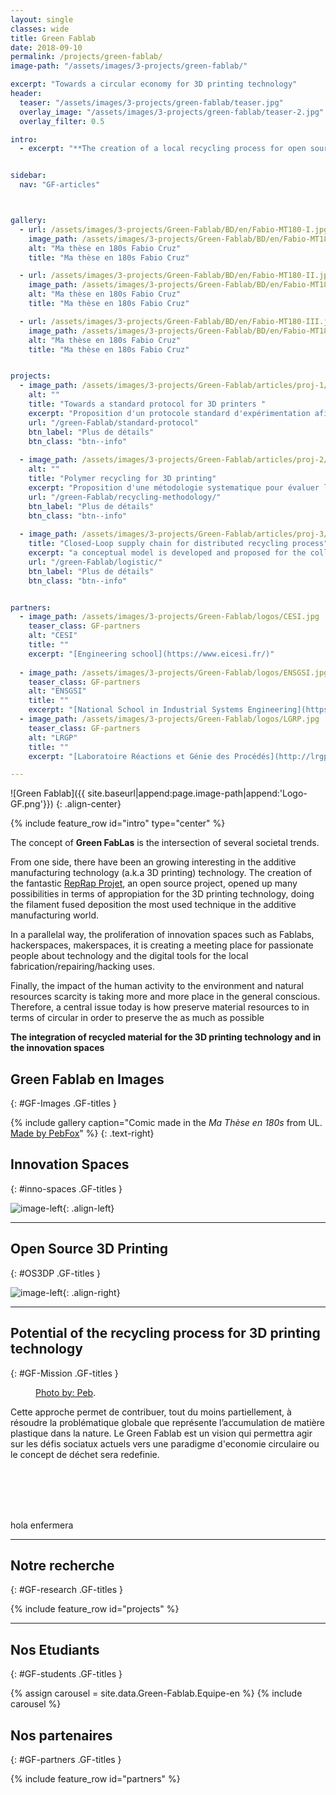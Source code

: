```yaml
---
layout: single
classes: wide
title: Green Fablab
date: 2018-09-10
permalink: /projects/green-fablab/
image-path: "/assets/images/3-projects/green-fablab/"

excerpt: "Towards a circular economy for 3D printing technology"
header:
  teaser: "/assets/images/3-projects/green-fablab/teaser.jpg"
  overlay_image: "/assets/images/3-projects/green-fablab/teaser-2.jpg"
  overlay_filter: 0.5

intro: 
  - excerpt: "**The creation of a local recycling process for open source 3D printing technology can open new opportunities for a circular economy**"


sidebar:
  nav: "GF-articles"  



gallery:
  - url: /assets/images/3-projects/Green-Fablab/BD/en/Fabio-MT180-I.jpg
    image_path: /assets/images/3-projects/Green-Fablab/BD/en/Fabio-MT180-I.jpg
    alt: "Ma thèse en 180s Fabio Cruz"
    title: "Ma thèse en 180s Fabio Cruz"

  - url: /assets/images/3-projects/Green-Fablab/BD/en/Fabio-MT180-II.jpg
    image_path: /assets/images/3-projects/Green-Fablab/BD/en/Fabio-MT180-II.jpg
    alt: "Ma thèse en 180s Fabio Cruz"
    title: "Ma thèse en 180s Fabio Cruz"

  - url: /assets/images/3-projects/Green-Fablab/BD/en/Fabio-MT180-III.jpg
    image_path: /assets/images/3-projects/Green-Fablab/BD/en/Fabio-MT180-II.jpg
    alt: "Ma thèse en 180s Fabio Cruz"
    title: "Ma thèse en 180s Fabio Cruz"    


projects:
  - image_path: /assets/images/3-projects/Green-Fablab/articles/proj-1/thumb.png
    alt: ""
    title: "Towards a standard protocol for 3D printers "
    excerpt: "Proposition d'un protocole standard d'expérimentation afin de caractériser la précision dimensionnelle d'une imprimante 3D open source."
    url: "/green-Fablab/standard-protocol"
    btn_label: "Plus de détails"
    btn_class: "btn--info"
  
  - image_path: /assets/images/3-projects/Green-Fablab/articles/proj-2/thumb.png
    alt: ""
    title: "Polymer recycling for 3D printing"
    excerpt: "Proposition d'une métodologie systematique pour évaluer la recyclabilité des thermoplastiques utilisés dans les imprimantes open source."
    url: "/green-Fablab/recycling-methodology/"
    btn_label: "Plus de détails"
    btn_class: "btn--info"
  
  - image_path: /assets/images/3-projects/Green-Fablab/articles/proj-3/thumb.png
    title: "Closed-Loop supply chain for distributed recycling process"
    excerpt: "a conceptual model is developed and proposed for the collection process in a Closed Loop Supply Chain (CLSC) network of local and distributed plastic recycling."
    url: "/green-Fablab/logistic/"
    btn_label: "Plus de détails"
    btn_class: "btn--info"


partners:
  - image_path: /assets/images/3-projects/Green-Fablab/logos/CESI.jpg
    teaser_class: GF-partners    
    alt: "CESI" 
    title: ""       
    excerpt: "[Engineering school](https://www.eicesi.fr/)"
    
  - image_path: /assets/images/3-projects/Green-Fablab/logos/ENSGSI.jpg
    teaser_class: GF-partners
    alt: "ENSGSI"
    title: ""        
    excerpt: "[National School in Industrial Systems Engineering](https://www.ensgsi.univ-lorraine.fr/)"
  - image_path: /assets/images/3-projects/Green-Fablab/logos/LGRP.jpg
    teaser_class: GF-partners
    alt: "LRGP"
    title: ""   
    excerpt: "[Laboratoire Réactions et Génie des Procédés](http://lrgp-nancy.cnrs.fr/)" 

---
```



![Green Fablab]({{ site.baseurl|append:page.image-path|append:'Logo-GF.png'}})
{: .align-center}

{% include feature_row id="intro" type="center" %}


<!-- Intro -->
The concept of **Green FabLas** is the intersection of several societal trends. 
<!-- 3D Printing -->
From one side, there have been an growing interesting in the additive manufacturing technology (a.k.a 3D printing) technology.
The creation of the fantastic [RepRap Projet](https://reprap.org/), an open source project, opened up many possibilities in terms of appropiation for the 3D printing technology, doing the filament fused deposition the most used technique in the additive manufacturing world. 

<!-- Innovation Spaces -->
In a parallelal way, the proliferation of innovation spaces such as Fablabs, hackerspaces, makerspaces, it is creating a meeting place for passionate people about technology and the digital tools for the local fabrication/repairing/hacking uses.

<!-- Conclusion -->
Finally, the impact of the human activity to the environment and natural resources scarcity is taking more and more place in the general conscious.
Therefore, a central issue today is how preserve material resources  to in terms of circular in order to preserve the as much as possible

**The integration of recycled material for the 3D printing technology and in the innovation spaces**



## Green Fablab en Images
{: #GF-Images .GF-titles } 

{% include gallery 
  caption="Comic made in the *Ma Thèse en 180s* from UL. [Made by PebFox](http://www.pebfox.com/blog/)" %} {: .text-right}



## Innovation Spaces
{: #inno-spaces .GF-titles } 


![image-left]({{site.baseurl|append:page.image-path|append:'LF2L.jpg'}}){: .align-left}


---


## Open Source 3D Printing
{: #OS3DP .GF-titles } 


![image-left]({{site.baseurl|append:page.image-path|append:'3DP.jpg'}}){: .align-right}



---





## Potential of the recycling process for 3D printing technology
{: #GF-Mission .GF-titles } 


<figure style="width: 200px" class="align-left">
  <img src="{{ site.baseurl | append:page.image-path | append:'Recycling.jpg'}}" alt="">
  <figcaption>
    <a href="http://www.pebfox.com/" target="_blank">Photo by: Peb</a>.
  </figcaption>
</figure> 


Cette approche permet de contribuer, tout du moins partiellement, à résoudre la problématique globale que représente l’accumulation de matière plastique dans la nature. 
Le Green Fablab est un vision qui permettra agir sur les défis sociatux actuels vers une paradigme d'economie circulaire ou le concept de déchet sera redefinie.


<br>
<br>
<br>
<br>

hola enfermera


---

## Notre recherche
{: #GF-research .GF-titles } 


<div id="GF-projects">
  {% include feature_row id="projects" %}
</div>


---



## Nos Etudiants
{: #GF-students .GF-titles } 

{% assign carousel = site.data.Green-Fablab.Equipe-en %}
{% include carousel  %}



## Nos partenaires
{: #GF-partners .GF-titles } 


<div id="GF-partners">
  {% include feature_row id="partners" %}
</div>



